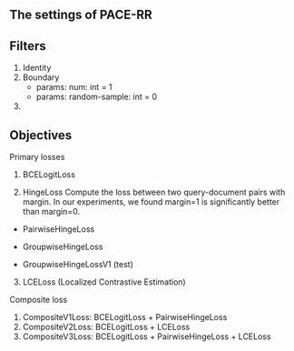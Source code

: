 <h2>The settings of PACE-RR</h2>

## Filters

1. Identity
2. Boundary
    - params: num: int = 1
    - params: random-sample: int = 0
3. 


## Objectives

Primary losses
1. BCELogitLoss

2. HingeLoss
Compute the loss between two query-document pairs with margin. 
In our experiments, we found margin=1 is significantly better than margin=0.
- PairwiseHingeLoss
- GroupwiseHingeLoss

- GroupwiseHingeLossV1 (test)


3. LCELoss (Localized Contrastive Estimation)

Composite loss
1. CompositeV1Loss: BCELogitLoss + PairwiseHingeLoss
2. CompositeV2Loss: BCELogitLoss + LCELoss
2. CompositeV3Loss: BCELogitLoss + PairwiseHingeLoss + LCELoss
